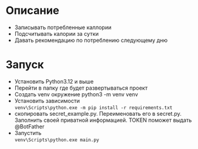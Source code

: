 
# Описание

+ Записывать потребленные каллории
+ Подсчитывать калории за сутки
+ Давать рекомендацию по потреблению следующему дню

# Запуск

+ Установить Python3.12 и выше
+ Перейти в папку где будет развертываться проект
+ Создать venv окружение python3 -m venv venv
+ Установить зависимости  
`venv\Scripts\python.exe -m pip install -r requirements.txt`
+ скопировать secret_example.py. Переименовать его в secret.py. Заполнить своей приватной информацией. TOKEN поможет выдать @BotFather
+ Запустить  
`venv\Scripts\python.exe main.py`
